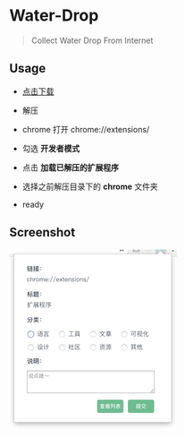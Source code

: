 # Water-Drop

> Collect Water Drop From Internet

## Usage

* [点击下载](https://github.com/ppxu/Water-Drop/archive/1.8.0.zip)

* 解压

* chrome 打开 chrome://extensions/

* 勾选 __开发者模式__

* 点击 __加载已解压的扩展程序__

* 选择之前解压目录下的 __chrome__ 文件夹

* ready

## Screenshot

![screenshot](./screenshot.png)
